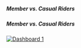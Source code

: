 <html>
<head>
    <title>Case Study</title>
</head>
<body>
  <h5>Member vs. Casual Riders</h5>
  <html>
<head>
    <title>Case Study</title>
</head>
<body>
  <h5>Member vs. Casual Riders</h5>
  <div class='tableauPlaceholder' id='viz1738781380431' style='position: relative'><noscript><a href='#'><img alt='Dashboard 1 ' src='https:&#47;&#47;public.tableau.com&#47;static&#47;images&#47;Ca&#47;CaseStudy_17387800979630&#47;Dashboard1&#47;1_rss.png' style='border: none' /></a></noscript><object class='tableauViz'  style='display:none;'><param name='host_url' value='https%3A%2F%2Fpublic.tableau.com%2F' /> <param name='embed_code_version' value='3' /> <param name='site_root' value='' /><param name='name' value='CaseStudy_17387800979630&#47;Dashboard1' /><param name='tabs' value='no' /><param name='toolbar' value='yes' /><param name='static_image' value='https:&#47;&#47;public.tableau.com&#47;static&#47;images&#47;Ca&#47;CaseStudy_17387800979630&#47;Dashboard1&#47;1.png' /> <param name='animate_transition' value='yes' /><param name='display_static_image' value='yes' /><param name='display_spinner' value='yes' /><param name='display_overlay' value='yes' /><param name='display_count' value='yes' /><param name='language' value='en-US' /></object></div>                <script type='text/javascript'>                    var divElement = document.getElementById('viz1738781380431');                    var vizElement = divElement.getElementsByTagName('object')[0];                    if ( divElement.offsetWidth > 800 ) { vizElement.style.width='1920px';vizElement.style.height='1107px';} else if ( divElement.offsetWidth > 500 ) { vizElement.style.width='1920px';vizElement.style.height='1107px';} else { vizElement.style.width='100%';vizElement.style.height='1677px';}                     var scriptElement = document.createElement('script');                    scriptElement.src = 'https://public.tableau.com/javascripts/api/viz_v1.js';                    vizElement.parentNode.insertBefore(scriptElement, vizElement);                </script>
</body>
</html>
</body>
</html>
